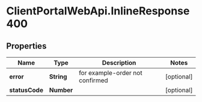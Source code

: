 # ClientPortalWebApi.InlineResponse400

## Properties
Name | Type | Description | Notes
------------ | ------------- | ------------- | -------------
**error** | **String** | for example-order not confirmed | [optional] 
**statusCode** | **Number** |  | [optional] 


